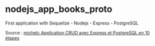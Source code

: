 # nodejs_app_books_proto
First application with Sequelize - Nodejs - Express - PostgreSQL 

Source :
[michelc Application CRUD avec Express et PostgreSQL en 10 étapes](https://blog.pagesd.info/2019/09/21/crud-avec-express-postgresql-10-etapes/)

